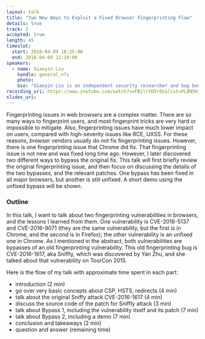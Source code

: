 ```yaml
---
layout: talk
title: "Two New Ways to Exploit a Fixed Browser Fingerprinting Flaw"
details: true
track: 2
accepted: true
length: 45
timeslot:
  start: 2018-04-09 10:25:00
  end: 2018-04-09 11:10:00
speakers: 
  - name: Xiaoyin Liu
    handle: general_nfs
    photo: 
    bio: "Xiaoyin Liu is an independent security researcher and bug bounty hunter. He obtained his Bachelor of Science degree in mathematics and computer science from the University of North Carolina at Chapel Hill, in United States. He is mostly interested in hunting logical vulnerabilities in web browsers and other client applications on Windows. He has been acknowledged by Microsoft, Mozilla, Google, Brave Inc., Tor project, for multiple vulnerabilities found in IE, Edge, Firefox, Chrome, Brave, and Tor Browser. Besides bug hunting, he also likes to contribute to various IT communities, such as open source projects and IETF working group discussions on mailing lists. He is acknowledged as a contributor to RFC 8446 (TLS 1.3 spec) and RFC 8442. This talk at BSides Munich 2019 is his first talk given at an IT security conference."
recording_uri: https://www.youtube.com/watch?v=FBjlrVD5rOs&list=PL8N5HiRDvZ-f063NRSyVm4gEycdI54ZXD&index=13&t=0s
slides_uri: 
---
```


Fingerprinting issues in web browsers are a complex matter.
There are so many ways to fingerprint users, and most fingerprint tricks are very hard or impossible to mitigate.
Also, fingerprinting issues have much lower impact on users, compared with high-severity issues like RCE, UXSS.
For these reasons, browser vendors usually do not fix fingerprinting issues.
However, there is one fingerprinting issue that Chrome did fix.
That fingerprinting issue is not new and was fixed long time ago.
However, I later discovered two different ways to bypass the original fix.
This talk will first briefly review the original fingerprinting issue, and then focus on discussing the details of the two bypasses, and the relevant patches.
One bypass has been fixed in all major browsers, but another is still unfixed.
A short demo using the unfixed bypass will be shown.

### Outline
In this talk, I want to talk about two fingerprinting vulnerabilities in browsers, and the lessons I learned from them. One vulnerability is CVE-2016-5137 and CVE-2016-9071 (they are the same vulnerability, but the first is in Chrome, and the second is in Firefox); the other vulnerability is an unfixed one in Chrome. As I mentioned in the abstract, both vulnerabilities are bypasses of an old fingerprinting vulnerability. This old fingerprinting bug is CVE-2016-1617, aka Sniffly, which was discovered by Yan Zhu, and she talked about that vulnerability on ToorCon 2015.

Here is the flow of my talk with approximate time spent in each part:
* introduction (2 min)
* go over very basic concepts about CSP, HSTS, redirects (4 min)
* talk about the original Sniffy attack CVE-2016-1617 (4 min) 
* discuss the source code of the patch for Sniffly attack (3 min)
* talk about Bypass 1, including the vulnerability itself and its patch (7 min) 
* talk about Bypass 2, including a demo (7 min)
* conclusion and takeaways (2 min)
* question and answer (remaining time)
